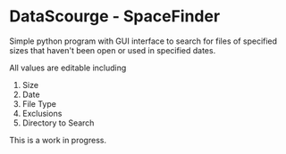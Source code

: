 <!DOCTYPE html>
<html lang="en">
<head>
    <meta charset="UTF-8">
    <meta name="viewport" content="width=device-width, initial-scale=1.0">

</head>
<body>
    <h1>DataScourge - SpaceFinder</h1>
    <p>Simple python program with GUI interface to search for files of specified sizes that haven't been open or used in specified dates.</p>
    <p>All values are editable including</p>
    <ol>
        <li>Size</li>
        <li>Date</li>
        <li>File Type</li>
        <li>Exclusions</li>
        <li>Directory to Search</li>
    </ol>
    <p>This is a work in progress.</p>
</body>
</html>
